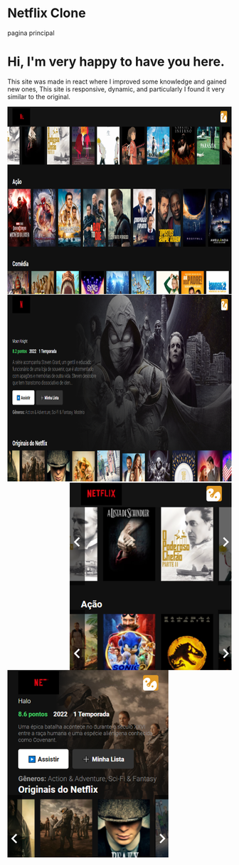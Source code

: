 # Netflix Clone
 pagina principal
<h1>Hi, I'm very happy to have you here.</h1>
<p>This site was made in react where I improved some knowledge and gained new ones,
This site is responsive, dynamic, and particularly I found it very similar to the original.</p>

<img align="right" height="420px" src="https://github.com/Sergio81alves/netflixclone/blob/main/imagens/section.png" />

<img algin="left" height="420px" src="https://github.com/Sergio81alves/netflixclone/blob/main/imagens/principal.png" />

<img align="right" height="420px" src="https://github.com/Sergio81alves/netflixclone/blob/main/imagens/responsiva.png" />

<img algin="left" height="420px" src="https://github.com/Sergio81alves/netflixclone/blob/main/imagens/responsiva1.png" />
